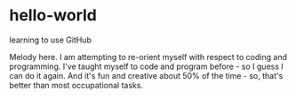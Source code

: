 # hello-world
learning to use GitHub 

Melody here. I am attempting to re-orient myself with respect to coding and programming. I've
taught myself to code and program before - so I guess I can do it again. And it's fun and creative about
50% of the time - so, that's better than most occupational tasks.
